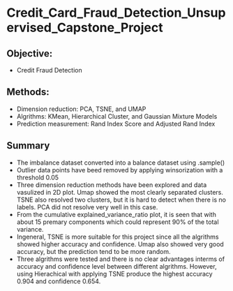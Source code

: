 # Credit_Card_Fraud_Detection_Unsupervised_Capstone_Project

## Objective:
* Credit Fraud Detection
## Methods:
* Dimension reduction: PCA, TSNE, and UMAP
* Algrithms: KMean, Hierarchical Cluster, and Gaussian Mixture Models
* Prediction measurement: Rand Index Score and Adjusted Rand Index
## Summary
* The imbalance dataset converted into a balance dataset using .sample()
* Outlier data points have beed removed by applying winsorization with a threshold 0.05
* Three dimension reduction methods have been explored and data vasulized in 2D plot. Umap showed the most clearly separated clusters. TSNE also resolved two clusters, but it is hard to detect when there is no labels. PCA did not resolve very well in this case.
* From the cumulative explained_variance_ratio plot, it is seen that with about 15 premary components which could represent 90% of the total variance.
* Ingeneral, TSNE is more suitable for this project since all the algrithms showed higher accuracy and confidence. Umap also showed very good accuracy, but the prediction tend to be more random.
* Three algrithms were tested and there is no clear advantages interms of accuracy and confidence level between different algrithms. However, using Hierachical with applying TSNE produce the highest accuracy 0.904 and confidence 0.654.
